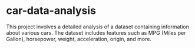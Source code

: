 # car-data-analysis
This project involves a detailed analysis of a dataset containing information about various cars. The dataset includes features such as MPG (Miles per Gallon), horsepower, weight, acceleration, origin, and more.
